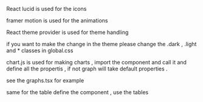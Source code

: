 React lucid is used for the icons

framer motion is used for the animations

React theme provider is used for theme handling

if you want to make the change in the theme please change the .dark , .light and * classes in global.css

chart.js is used for making charts , import the component and call it and define all the propertis , if not graph will take default properties .

see the graphs.tsx for example

same for the table define the component , use the tables 